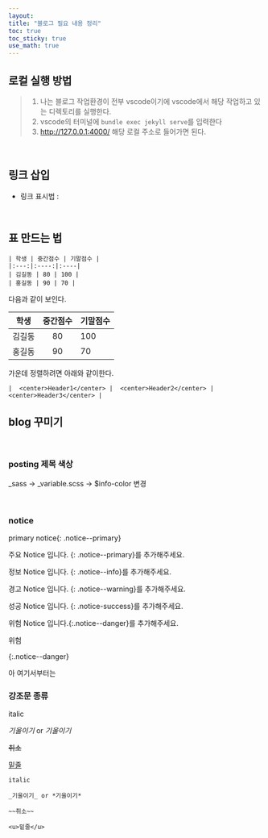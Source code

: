 ```yaml
---
layout: 
title: "블로그 필요 내용 정리"
toc: true
toc_sticky: true
use_math: true
---
```


## 로컬 실행 방법

> 1. 나는 블로그 작업환경이 전부 vscode이기에 vscode에서 해당 작업하고 있는 디렉토리를 실행한다.
> 2. vscode의 터미널에 `bundle exec jekyll serve`를 입력한다
> 3. http://127.0.0.1:4000/ 해당 로컬 주소로 들어가면 된다.
<br>

## 링크 삽입

- 링크 표시법 : 
```[Title](link)
```
```[Google 페이지 링크](https://google.com)
```

## 표 만드는 법

```
| 학생 | 중간점수 | 기말점수 |
|:---:|:----:|:----|
| 김길동 | 80 | 100 |
| 홍길동 | 90 | 70 |
```

다음과 같이 보인다.

| 학생 | 중간점수 | 기말점수 |
|:---:|:----:|:----|
| 김길동 | 80 | 100 |
| 홍길동 | 90 | 70 |

가운데 정렬하려면 아래와 같이한다.

```
|  <center>Header1</center> |  <center>Header2</center> |  <center>Header3</center> |
```

## blog 꾸미기

<br>

### posting 제목 색상

_sass -> _variable.scss -> $info-color 변경 

<br>

### notice

primary notice{: .notice--primary}


주요 Notice 입니다.
{: .notice--primary}를 추가해주세요.

정보 Notice 입니다.
{: .notice--info}를 추가해주세요.

경고 Notice 입니다.
{: .notice--warning}를 추가해주세요.

성공 Notice 입니다.
{: .notice-success}를 추가해주세요.

위험 Notice 입니다.{:.notice--danger}를 추가해주세요.

<p>위험</p>{:.notice--danger}

아 여기서부터는 

### 강조문 종류

italic

_기울이기_ or *기울이기*

~~취소~~

<u>밑줄</u>

```
italic

_기울이기_ or *기울이기*

~~취소~~

<u>밑줄</u>
```
